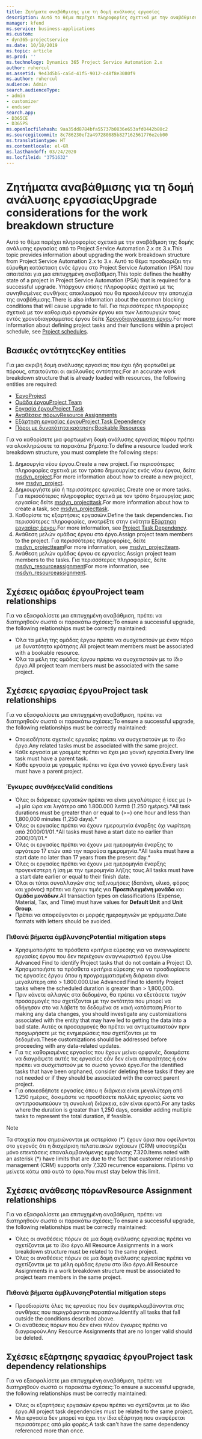 ```yaml
---
title: Ζητήματα αναβάθμισης για τη δομή ανάλυσης εργασίας
description: Αυτό το θέμα παρέχει πληροφορίες σχετικά με την αναβάθμιση της δομής ανάλυσης εργασίας από το Project Service Automation 2.x σε 3.x.
manager: kfend
ms.service: business-applications
ms.custom:
- dyn365-projectservice
ms.date: 10/18/2019
ms.topic: article
ms.prod: ''
ms.technology: Dynamics 365 Project Service Automation 2.x
author: ruhercul
ms.assetid: 9e43d5b5-ca5d-41f5-9012-c48f8e3080f9
ms.author: ruhercul
audience: Admin
search.audienceType:
- admin
- customizer
- enduser
search.app:
- D365CE
- D365PS
ms.openlocfilehash: 9aa35dd8784bfa55737b0836e653afd0442b80c2
ms.sourcegitcommit: 8c786230ef2a497280885b827162561776e2eb00
ms.translationtype: HT
ms.contentlocale: el-GR
ms.lasthandoff: 03/24/2020
ms.locfileid: "3751632"
---
```

# <a name="upgrade-considerations-for-the-work-breakdown-structure"></a><span data-ttu-id="15c25-103">Ζητήματα αναβάθμισης για τη δομή ανάλυσης εργασίας</span><span class="sxs-lookup"><span data-stu-id="15c25-103">Upgrade considerations for the work breakdown structure</span></span>
<span data-ttu-id="15c25-104">Αυτό το θέμα παρέχει πληροφορίες σχετικά με την αναβάθμιση της δομής ανάλυσης εργασίας από το Project Service Automation 2.x σε 3.x.</span><span class="sxs-lookup"><span data-stu-id="15c25-104">This topic provides information about upgrading the work breakdown structure from Project Service Automation 2.x to 3.x.</span></span> <span data-ttu-id="15c25-105">Αυτό το θέμα προσδιορίζει την εύρυθμη κατάσταση ενός έργου στο Project Service Automation (PSA) που απαιτείται για μια επιτυχημένη αναβάθμιση.</span><span class="sxs-lookup"><span data-stu-id="15c25-105">This topic defines the healthy state of a project in Project Service Automation (PSA) that is required for a successful upgrade.</span></span> <span data-ttu-id="15c25-106">Υπάρχουν επίσης πληροφορίες σχετικά με τις συνηθισμένες συνθήκες αποκλεισμού που θα προκαλέσουν την αποτυχία της αναβάθμισης.</span><span class="sxs-lookup"><span data-stu-id="15c25-106">There is also information about the common blocking conditions that will cause upgrade to fail.</span></span> <span data-ttu-id="15c25-107">Για περισσότερες πληροφορίες σχετικά με τον καθορισμό εργασιών έργου και των λειτουργιών τους εντός χρονοδιαγράμματος έργου δείτε [Χρονοδιαγράμματα έργου](project-creating.md).</span><span class="sxs-lookup"><span data-stu-id="15c25-107">For more information about defining project tasks and their functions within a project schedule, see [Project schedules](project-creating.md).</span></span>

## <a name="key-entities"></a><span data-ttu-id="15c25-108">Βασικές οντότητες</span><span class="sxs-lookup"><span data-stu-id="15c25-108">Key entities</span></span>
<span data-ttu-id="15c25-109">Για μια ακριβή δομή ανάλυσης εργασίας που έχει ήδη φορτωθεί με πόρους, απαιτούνται οι ακόλουθες οντότητες:</span><span class="sxs-lookup"><span data-stu-id="15c25-109">For an accurate work breakdown structure that is already loaded with resources, the following entities are required:</span></span>

- [<span data-ttu-id="15c25-110">Έργο</span><span class="sxs-lookup"><span data-stu-id="15c25-110">Project</span></span>](../developer/entities/msdyn_project.md)
- [<span data-ttu-id="15c25-111">Ομάδα έργου</span><span class="sxs-lookup"><span data-stu-id="15c25-111">Project Team</span></span>](../developer/entities/msdyn_projectteam.md)
- [<span data-ttu-id="15c25-112">Εργασία έργου</span><span class="sxs-lookup"><span data-stu-id="15c25-112">Project Task</span></span>](../developer/entities/msdyn_projecttask.md)
- [<span data-ttu-id="15c25-113">Αναθέσεις πόρων</span><span class="sxs-lookup"><span data-stu-id="15c25-113">Resource Assignments</span></span>](../developer/entities/msdyn_resourceassignment.md)
- [<span data-ttu-id="15c25-114">Εξάρτηση εργασίας έργου</span><span class="sxs-lookup"><span data-stu-id="15c25-114">Project Task Dependency</span></span>](../developer/entities/msdyn_projecttaskdependency.md)
- [<span data-ttu-id="15c25-115">Πόροι με δυνατότητα κράτησης</span><span class="sxs-lookup"><span data-stu-id="15c25-115">Bookable Resources</span></span>](../developer/entities/bookableresource.md)

<span data-ttu-id="15c25-116">Για να καθορίσετε μια φορτωμένη δομή ανάλυσης εργασίας πόρου πρέπει να ολοκληρώσετε τα παρακάτω βήματα:</span><span class="sxs-lookup"><span data-stu-id="15c25-116">To define a resource loaded work breakdown structure, you must complete the following steps:</span></span>

1. <span data-ttu-id="15c25-117">Δημιουργία νέου έργου.</span><span class="sxs-lookup"><span data-stu-id="15c25-117">Create a new project.</span></span> <span data-ttu-id="15c25-118">Για περισσότερες πληροφορίες σχετικά με τον τρόπο δημιουργίας ενός νέου έργου, δείτε [msdyn_project](../developer/entities/msdyn_project.md).</span><span class="sxs-lookup"><span data-stu-id="15c25-118">For more information about how to create a new project, see [msdyn_project](../developer/entities/msdyn_project.md).</span></span>
2. <span data-ttu-id="15c25-119">Δημιουργήστε μία ή περισσότερες εργασίες.</span><span class="sxs-lookup"><span data-stu-id="15c25-119">Create one or more tasks.</span></span> <span data-ttu-id="15c25-120">Για περισσότερες πληροφορίες σχετικά με τον τρόπο δημιουργίας μιας εργασίας δείτε [msdyn_projecttask](../developer/entities/msdyn_projecttask.md).</span><span class="sxs-lookup"><span data-stu-id="15c25-120">For more information about how to create a task, see [msdyn_projecttask](../developer/entities/msdyn_projecttask.md).</span></span>
3. <span data-ttu-id="15c25-121">Καθορίστε τις εξαρτήσεις εργασιών.</span><span class="sxs-lookup"><span data-stu-id="15c25-121">Define the task dependencies.</span></span> <span data-ttu-id="15c25-122">Για περισσότερες πληροφορίες, ανατρέξτε στην ενότητα [Εξάρτηση εργασίας έργου](../developer/entities/msdyn_projecttaskdependency.md).</span><span class="sxs-lookup"><span data-stu-id="15c25-122">For more information, see [Project Task Dependency](../developer/entities/msdyn_projecttaskdependency.md).</span></span>
4. <span data-ttu-id="15c25-123">Ανάθεση μελών ομάδας έργου στο έργο.</span><span class="sxs-lookup"><span data-stu-id="15c25-123">Assign project team members to the project.</span></span> <span data-ttu-id="15c25-124">Για περισσότερες πληροφορίες, δείτε [msdyn_projectteam](../developer/entities/msdyn_projectteam.md)</span><span class="sxs-lookup"><span data-stu-id="15c25-124">For more information, see [msdyn_projectteam](../developer/entities/msdyn_projectteam.md).</span></span>
5. <span data-ttu-id="15c25-125">Ανάθεση μελών ομάδας έργου σε εργασίες.</span><span class="sxs-lookup"><span data-stu-id="15c25-125">Assign project team members to the tasks.</span></span> <span data-ttu-id="15c25-126">Για περισσότερες πληροφορίες, δείτε [msdyn_resourceassignment](../developer/entities/msdyn_resourceassignment.md)</span><span class="sxs-lookup"><span data-stu-id="15c25-126">For more information, see [msdyn_resourceassignment](../developer/entities/msdyn_resourceassignment.md).</span></span>

## <a name="project-team-relationships"></a><span data-ttu-id="15c25-127">Σχέσεις ομάδας έργου</span><span class="sxs-lookup"><span data-stu-id="15c25-127">Project team relationships</span></span>

<span data-ttu-id="15c25-128">Για να εξασφαλίσετε μια επιτυχημένη αναβάθμιση, πρέπει να διατηρηθούν σωστά οι παρακάτω σχέσεις:</span><span class="sxs-lookup"><span data-stu-id="15c25-128">To ensure a successful upgrade, the following relationships must be correctly maintained:</span></span>
- <span data-ttu-id="15c25-129">Όλα τα μέλη της ομάδας έργου πρέπει να συσχετιστούν με έναν πόρο με δυνατότητα κράτησης.</span><span class="sxs-lookup"><span data-stu-id="15c25-129">All project team members must be associated with a bookable resource.</span></span>
- <span data-ttu-id="15c25-130">Όλα τα μέλη της ομάδας έργου πρέπει να συσχετιστούν με το ίδιο έργο.</span><span class="sxs-lookup"><span data-stu-id="15c25-130">All project team members must be associated with the same project.</span></span> 

## <a name="project-task-relationships"></a><span data-ttu-id="15c25-131">Σχέσεις εργασίας έργου</span><span class="sxs-lookup"><span data-stu-id="15c25-131">Project task relationships</span></span>
<span data-ttu-id="15c25-132">Για να εξασφαλίσετε μια επιτυχημένη αναβάθμιση, πρέπει να διατηρηθούν σωστά οι παρακάτω σχέσεις:</span><span class="sxs-lookup"><span data-stu-id="15c25-132">To ensure a successful upgrade, the following relationships must be correctly maintained:</span></span>

- <span data-ttu-id="15c25-133">Οποιεσδήποτε σχετικές εργασίες πρέπει να συσχετιστούν με το ίδιο έργο.</span><span class="sxs-lookup"><span data-stu-id="15c25-133">Any related tasks must be associated with the same project.</span></span>
- <span data-ttu-id="15c25-134">Κάθε εργασία με γραμμές πρέπει να έχει μια γονική εργασία.</span><span class="sxs-lookup"><span data-stu-id="15c25-134">Every line task must have a parent task.</span></span>
- <span data-ttu-id="15c25-135">Κάθε εργασία με γραμμές πρέπει να έχει ένα γονικό έργο.</span><span class="sxs-lookup"><span data-stu-id="15c25-135">Every task must have a parent project.</span></span>

### <a name="valid-conditions"></a><span data-ttu-id="15c25-136">Έγκυρες συνθήκες</span><span class="sxs-lookup"><span data-stu-id="15c25-136">Valid conditions</span></span>

- <span data-ttu-id="15c25-137">Όλες οι διάρκειες εργασιών πρέπει να είναι μεγαλύτερες ή ίσες με (> =) μία ώρα και λιγότερο από 1.800.000 λεπτά (1.250 ημέρες).\*</span><span class="sxs-lookup"><span data-stu-id="15c25-137">All task durations must be greater than or equal to (>=) one hour and less than 1,800,000 minutes (1,250 days).\*</span></span>
- <span data-ttu-id="15c25-138">Όλες οι εργασίες πρέπει να έχουν ημερομηνία έναρξης όχι νωρίτερη από 2000/01/01.\*</span><span class="sxs-lookup"><span data-stu-id="15c25-138">All tasks must have a start date no earlier than 2000/01/01.\*</span></span>
- <span data-ttu-id="15c25-139">Όλες οι εργασίες πρέπει να έχουν μια ημερομηνία έναρξης το αργότερο 17 ετών από την παρούσα ημερομηνία.\*</span><span class="sxs-lookup"><span data-stu-id="15c25-139">All tasks must have a start date no later than 17 years from the present day.\*</span></span>
- <span data-ttu-id="15c25-140">Όλες οι εργασίες πρέπει να έχουν μια ημερομηνία έναρξης προγενέστερη ή ίση με την ημερομηνία λήξης τους.</span><span class="sxs-lookup"><span data-stu-id="15c25-140">All tasks must have a start date earlier or equal to their finish date.</span></span>
- <span data-ttu-id="15c25-141">Όλοι οι τύποι συναλλαγών στις ταξινομήσεις (δαπάνη, υλικό, φόρος και χρόνος) πρέπει να έχουν τιμές για **Προεπιλεγμένη μονάδα** και **Ομάδα μονάδων**.</span><span class="sxs-lookup"><span data-stu-id="15c25-141">All transaction types on classifications (Expense, Material, Tax, and Time) must have values for **Default Unit** and **Unit Group**.</span></span>
- <span data-ttu-id="15c25-142">Πρέπει να αποφεύγονται οι μορφές ημερομηνιών με γράμματα.</span><span class="sxs-lookup"><span data-stu-id="15c25-142">Date formats with letters should be avoided.</span></span>

### <a name="potential-mitigation-steps"></a><span data-ttu-id="15c25-143">Πιθανά βήματα άμβλυνσης</span><span class="sxs-lookup"><span data-stu-id="15c25-143">Potential mitigation steps</span></span>
- <span data-ttu-id="15c25-144">Χρησιμοποιήστε τα πρόσθετα κριτήρια εύρεσης για να αναγνωρίσετε εργασίες έργου που δεν περιέχουν αναγνωριστικό έργου.</span><span class="sxs-lookup"><span data-stu-id="15c25-144">Use Advanced Find to identify Project tasks that do not contain a Project ID.</span></span>
- <span data-ttu-id="15c25-145">Χρησιμοποιήστε τα πρόσθετα κριτήρια εύρεσης για να προσδιορίσετε τις εργασίες έργου όπου η προγραμματισμένη διάρκεια είναι μεγαλύτερη από > 1.800.000.</span><span class="sxs-lookup"><span data-stu-id="15c25-145">Use Advanced Find to identify Project tasks where the scheduled duration is greater than > 1,800,000.</span></span>
- <span data-ttu-id="15c25-146">Πριν κάνετε αλλαγές στα δεδομένα, θα πρέπει να εξετάσετε τυχόν προσαρμογές που σχετίζονται με την οντότητα που μπορεί να οδήγησαν στο να λάβετε τα δεδομένα σε κακή κατάσταση.</span><span class="sxs-lookup"><span data-stu-id="15c25-146">Prior to making any data changes, you should investigate any customizations associated with the entity that may have led to getting the data into a bad state.</span></span> <span data-ttu-id="15c25-147">Αυτές οι προσαρμογές θα πρέπει να αντιμετωπιστούν πριν προχωρήσετε με τις ενημερώσεις που σχετίζονται με τα δεδομένα.</span><span class="sxs-lookup"><span data-stu-id="15c25-147">These customizations should be addressed before proceeding with any data-related updates.</span></span>
- <span data-ttu-id="15c25-148">Για τις καθορισμένες εργασίες που έχουν μείνει ορφανές, δοκιμάστε να διαγράψετε αυτές τις εργασίες εάν δεν είναι απαραίτητες ή εάν πρέπει να συσχετιστούν με το σωστό γονικό έργο.</span><span class="sxs-lookup"><span data-stu-id="15c25-148">For the identified tasks that have been orphaned, consider deleting these tasks if they are not needed or if they should be associated with the correct parent project.</span></span>
- <span data-ttu-id="15c25-149">Για οποιεσδήποτε εργασίες όπου η διάρκεια είναι μεγαλύτερη από 1.250 ημέρες, δοκιμάστε να προσθέσετε πολλές εργασίες ώστε να αντιπροσωπεύουν τη συνολική διάρκεια, εάν είναι εφικτό.</span><span class="sxs-lookup"><span data-stu-id="15c25-149">For any tasks where the duration is greater than 1,250 days, consider adding multiple tasks to represent the total duration, if feasible.</span></span>

> [!NOTE]
> <span data-ttu-id="15c25-150">Τα στοιχεία που σημειώνονται με αστερίσκο (\*) έχουν όρια που οφείλονται στο γεγονός ότι η διαχείριση πελατειακών σχέσεων (CRM) υποστηρίζει μόνο επεκτάσεις επαναλαμβανόμενης εμφάνισης 7.320.</span><span class="sxs-lookup"><span data-stu-id="15c25-150">Items noted with an asterisk (\*) have limits that are due to the fact that customer relationship management (CRM) supports only 7,320 recurrence expansions.</span></span> <span data-ttu-id="15c25-151">Πρέπει να μείνετε κάτω από αυτό το όριο.</span><span class="sxs-lookup"><span data-stu-id="15c25-151">You must stay below this limit.</span></span>

## <a name="resource-assignment-relationships"></a><span data-ttu-id="15c25-152">Σχέσεις ανάθεσης πόρων</span><span class="sxs-lookup"><span data-stu-id="15c25-152">Resource Assignment relationships</span></span>
<span data-ttu-id="15c25-153">Για να εξασφαλίσετε μια επιτυχημένη αναβάθμιση, πρέπει να διατηρηθούν σωστά οι παρακάτω σχέσεις:</span><span class="sxs-lookup"><span data-stu-id="15c25-153">To ensure a successful upgrade, the following relationships must be correctly maintained:</span></span>

- <span data-ttu-id="15c25-154">Όλες οι αναθέσεις πόρων σε μια δομή ανάλυσης εργασίας πρέπει να σχετίζονται με το ίδιο έργο.</span><span class="sxs-lookup"><span data-stu-id="15c25-154">All Resource Assignments in a work breakdown structure must be related to the same project.</span></span>
- <span data-ttu-id="15c25-155">Όλες οι αναθέσεις πόρων σε μια δομή ανάλυσης εργασίας πρέπει να σχετίζονται με τα μέλη ομάδας έργου στο ίδιο έργο.</span><span class="sxs-lookup"><span data-stu-id="15c25-155">All Resource Assignments in a work breakdown structure must be associated to project team members in the same project.</span></span>

### <a name="potential-mitigation-steps"></a><span data-ttu-id="15c25-156">Πιθανά βήματα άμβλυνσης</span><span class="sxs-lookup"><span data-stu-id="15c25-156">Potential mitigation steps</span></span>
- <span data-ttu-id="15c25-157">Προσδιορίστε όλες τις εργασίες που δεν συμπεριλαμβάνονται στις συνθήκες που περιγράφονται παραπάνω.</span><span class="sxs-lookup"><span data-stu-id="15c25-157">Identify all tasks that fall outside the conditions described above.</span></span>  
- <span data-ttu-id="15c25-158">Οι αναθέσεις πόρων που δεν είναι πλέον έγκυρες πρέπει να διαγραφούν.</span><span class="sxs-lookup"><span data-stu-id="15c25-158">Any Resource Assignments that are no longer valid should be deleted.</span></span>

## <a name="project-task-dependency-relationships"></a><span data-ttu-id="15c25-159">Σχέσεις εξάρτησης εργασίας έργου</span><span class="sxs-lookup"><span data-stu-id="15c25-159">Project task dependency relationships</span></span>
<span data-ttu-id="15c25-160">Για να εξασφαλίσετε μια επιτυχημένη αναβάθμιση, πρέπει να διατηρηθούν σωστά οι παρακάτω σχέσεις:</span><span class="sxs-lookup"><span data-stu-id="15c25-160">To ensure a successful upgrade, the following relationships must be correctly maintained:</span></span>

- <span data-ttu-id="15c25-161">Όλες οι εξαρτήσεις εργασιών έργου πρέπει να σχετίζονται με το ίδιο έργο.</span><span class="sxs-lookup"><span data-stu-id="15c25-161">All project task dependencies must be related to the same project.</span></span>
- <span data-ttu-id="15c25-162">Μια εργασία δεν μπορεί να έχει την ίδια εξάρτηση που αναφέρεται περισσότερες από μία φορές.</span><span class="sxs-lookup"><span data-stu-id="15c25-162">A task can't have the same dependency referenced more than once.</span></span>
